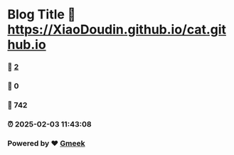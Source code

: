 # Blog Title :link: https://XiaoDoudin.github.io/cat.github.io 
### :page_facing_up: [2](https://XiaoDoudin.github.io/cat.github.io/tag.html) 
### :speech_balloon: 0 
### :hibiscus: 742 
### :alarm_clock: 2025-02-03 11:43:08 
### Powered by :heart: [Gmeek](https://github.com/Meekdai/Gmeek)
